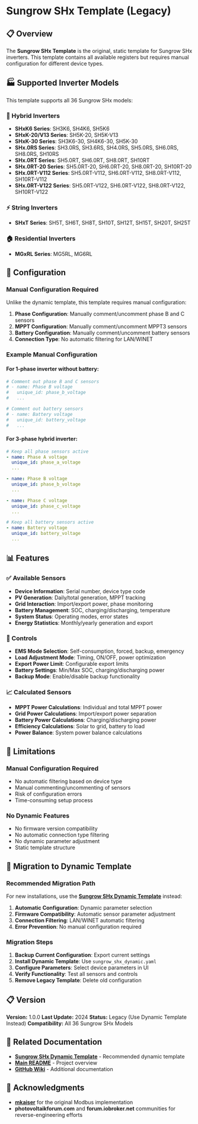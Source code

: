 # Sungrow SHx Template (Legacy)

## 📋 Overview

The **Sungrow SHx Template** is the original, static template for Sungrow SHx inverters. This template contains all available registers but requires manual configuration for different device types.

## 🏭 Supported Inverter Models

This template supports all 36 Sungrow SHx models:

### 🔋 Hybrid Inverters
- **SHxK6 Series**: SH3K6, SH4K6, SH5K6
- **SHxK-20/V13 Series**: SH5K-20, SH5K-V13
- **SHxK-30 Series**: SH3K6-30, SH4K6-30, SH5K-30
- **SHx.0RS Series**: SH3.0RS, SH3.6RS, SH4.0RS, SH5.0RS, SH6.0RS, SH8.0RS, SH10RS
- **SHx.0RT Series**: SH5.0RT, SH6.0RT, SH8.0RT, SH10RT
- **SHx.0RT-20 Series**: SH5.0RT-20, SH6.0RT-20, SH8.0RT-20, SH10RT-20
- **SHx.0RT-V112 Series**: SH5.0RT-V112, SH6.0RT-V112, SH8.0RT-V112, SH10RT-V112
- **SHx.0RT-V122 Series**: SH5.0RT-V122, SH6.0RT-V122, SH8.0RT-V122, SH10RT-V122

### ⚡ String Inverters
- **SHxT Series**: SH5T, SH6T, SH8T, SH10T, SH12T, SH15T, SH20T, SH25T

### 🏠 Residential Inverters
- **MGxRL Series**: MG5RL, MG6RL

## 🔧 Configuration

### Manual Configuration Required

Unlike the dynamic template, this template requires manual configuration:

1. **Phase Configuration**: Manually comment/uncomment phase B and C sensors
2. **MPPT Configuration**: Manually comment/uncomment MPPT3 sensors
3. **Battery Configuration**: Manually comment/uncomment battery sensors
4. **Connection Type**: No automatic filtering for LAN/WINET

### Example Manual Configuration

#### For 1-phase inverter without battery:
```yaml
# Comment out phase B and C sensors
# - name: Phase B voltage
#   unique_id: phase_b_voltage
#   ...

# Comment out battery sensors
# - name: Battery voltage
#   unique_id: battery_voltage
#   ...
```

#### For 3-phase hybrid inverter:
```yaml
# Keep all phase sensors active
- name: Phase A voltage
  unique_id: phase_a_voltage
  ...

- name: Phase B voltage
  unique_id: phase_b_voltage
  ...

- name: Phase C voltage
  unique_id: phase_c_voltage
  ...

# Keep all battery sensors active
- name: Battery voltage
  unique_id: battery_voltage
  ...
```

## 📊 Features

### ✅ Available Sensors
- **Device Information**: Serial number, device type code
- **PV Generation**: Daily/total generation, MPPT tracking
- **Grid Interaction**: Import/export power, phase monitoring
- **Battery Management**: SOC, charging/discharging, temperature
- **System Status**: Operating modes, error states
- **Energy Statistics**: Monthly/yearly generation and export

### 🔧 Controls
- **EMS Mode Selection**: Self-consumption, forced, backup, emergency
- **Load Adjustment Mode**: Timing, ON/OFF, power optimization
- **Export Power Limit**: Configurable export limits
- **Battery Settings**: Min/Max SOC, charging/discharging power
- **Backup Mode**: Enable/disable backup functionality

### 📈 Calculated Sensors
- **MPPT Power Calculations**: Individual and total MPPT power
- **Grid Power Calculations**: Import/export power separation
- **Battery Power Calculations**: Charging/discharging power
- **Efficiency Calculations**: Solar to grid, battery to load
- **Power Balance**: System power balance calculations

## 🚨 Limitations

### Manual Configuration Required
- No automatic filtering based on device type
- Manual commenting/uncommenting of sensors
- Risk of configuration errors
- Time-consuming setup process

### No Dynamic Features
- No firmware version compatibility
- No automatic connection type filtering
- No dynamic parameter adjustment
- Static template structure

## 🔄 Migration to Dynamic Template

### Recommended Migration Path

For new installations, use the **[Sungrow SHx Dynamic Template](README_sungrow_shx_dynamic.md)** instead:

1. **Automatic Configuration**: Dynamic parameter selection
2. **Firmware Compatibility**: Automatic sensor parameter adjustment
3. **Connection Filtering**: LAN/WINET automatic filtering
4. **Error Prevention**: No manual configuration required

### Migration Steps

1. **Backup Current Configuration**: Export current settings
2. **Install Dynamic Template**: Use `sungrow_shx_dynamic.yaml`
3. **Configure Parameters**: Select device parameters in UI
4. **Verify Functionality**: Test all sensors and controls
5. **Remove Legacy Template**: Delete old configuration

## 📋 Version

**Version:** 1.0.0
**Last Update:** 2024
**Status:** Legacy (Use Dynamic Template Instead)
**Compatibility:** All 36 Sungrow SHx Models

## 🔗 Related Documentation

- **[Sungrow SHx Dynamic Template](README_sungrow_shx_dynamic.md)** - Recommended dynamic template
- **[Main README](../../README.md)** - Project overview
- **[GitHub Wiki](https://github.com/TCzerny/ha-modbus-manager/wiki)** - Additional documentation

## 🙏 Acknowledgments

- **[mkaiser](https://github.com/mkaiser/Sungrow-SHx-Inverter-Modbus-Home-Assistant)** for the original Modbus implementation
- **photovoltaikforum.com** and **forum.iobroker.net** communities for reverse-engineering efforts
